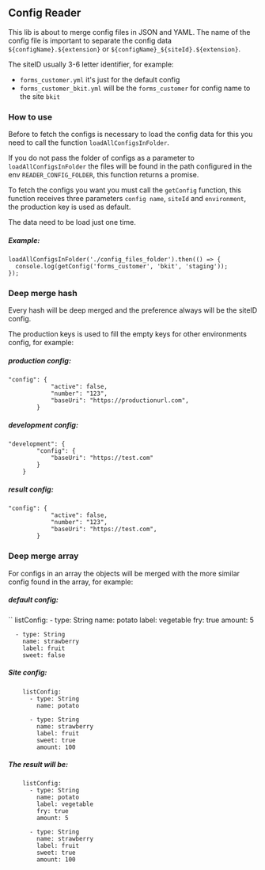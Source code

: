 ## Config Reader
This lib is about to merge config files in JSON and YAML.
The name of the config file is important to separate the config data `${configName}.${extension}` or `${configName}_${siteId}.${extension}`.

The siteID usually 3-6 letter identifier, for example:

- `forms_customer.yml` it's just for the default config
- `forms_customer_bkit.yml` will be the `forms_customer` for config name to the site `bkit`

### How to use
Before to fetch the configs is necessary to load the config data for this you need to call the function `loadAllConfigsInFolder`.

If you do not pass the folder of configs as a parameter to `loadAllConfigsInFolder` the files will be found in the path configured in the env `READER_CONFIG_FOLDER`, this function returns a promise.

To fetch the configs you want you must call the `getConfig` function, this function receives three parameters `config name`, `siteId` and `environment`, the production key is used as default.

The data need to be load just one time.

##### Example:

```
loadAllConfigsInFolder('./config_files_folder').then(() => {
  console.log(getConfig('forms_customer', 'bkit', 'staging'));
});
```

### Deep merge hash
Every hash will be deep merged and the preference always will be the siteID config.

The production keys is used to fill the empty keys for other environments config, for example:

##### production config:
```
"config": {
            "active": false,
            "number": "123",
            "baseUri": "https://productionurl.com",
        }
```
##### development config:
```
"development": {
        "config": {
            "baseUri": "https://test.com"
        }
    }
```
##### result config:
```
"config": {
            "active": false,
            "number": "123",
            "baseUri": "https://test.com",
        }
```

### Deep merge array
For configs in an array the objects will be merged with the more similar config found in the array, for example:

##### default config:

``
    listConfig:
      - type: String
        name: potato
        label: vegetable
        fry: true
        amount: 5

      - type: String
        name: strawberry
        label: fruit
        sweet: false

##### Site config:

```
    listConfig:
      - type: String
        name: potato

      - type: String
        name: strawberry
        label: fruit
        sweet: true
        amount: 100
```

##### The result will be:

```
    listConfig:
      - type: String
        name: potato
        label: vegetable
        fry: true
        amount: 5

      - type: String
        name: strawberry
        label: fruit
        sweet: true
        amount: 100
```
